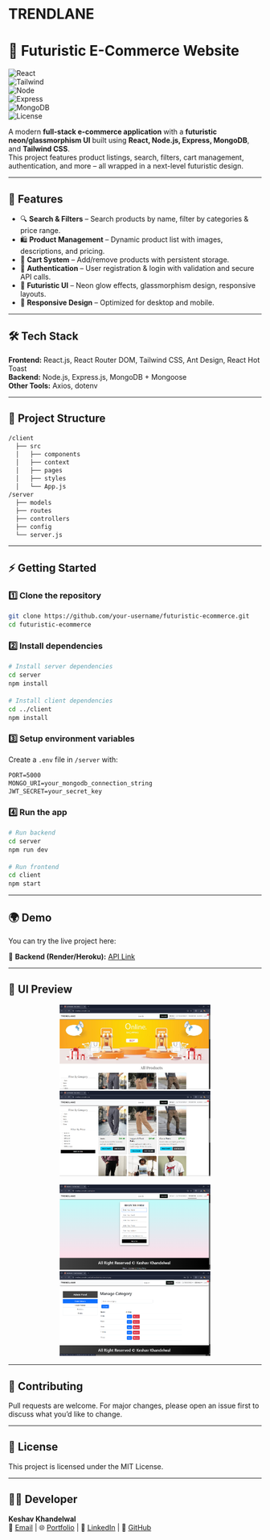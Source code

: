#          TRENDLANE 
# 🛒 Futuristic E-Commerce Website  


![React](https://img.shields.io/badge/Frontend-React-blue?logo=react)  
![Tailwind](https://img.shields.io/badge/Styling-TailwindCSS-38B2AC?logo=tailwind-css&logoColor=white)  
![Node](https://img.shields.io/badge/Backend-Node.js-6DA55F?logo=node.js&logoColor=white)  
![Express](https://img.shields.io/badge/Framework-Express.js-000000?logo=express&logoColor=white)  
![MongoDB](https://img.shields.io/badge/Database-MongoDB-47A248?logo=mongodb&logoColor=white)  
![License](https://img.shields.io/badge/License-MIT-yellow.svg)  

A modern **full-stack e-commerce application** with a **futuristic neon/glassmorphism UI** built using **React, Node.js, Express, MongoDB**, and **Tailwind CSS**.  
This project features product listings, search, filters, cart management, authentication, and more – all wrapped in a next-level futuristic design.  

---

## 🚀 Features  

- 🔍 **Search & Filters** – Search products by name, filter by categories & price range.  
- 🛍 **Product Management** – Dynamic product list with images, descriptions, and pricing.  
- 🛒 **Cart System** – Add/remove products with persistent storage.  
- 🔐 **Authentication** – User registration & login with validation and secure API calls.  
- 🌌 **Futuristic UI** – Neon glow effects, glassmorphism design, responsive layouts.  
- 📱 **Responsive Design** – Optimized for desktop and mobile.  

---

## 🛠️ Tech Stack  

**Frontend:** React.js, React Router DOM, Tailwind CSS, Ant Design, React Hot Toast  
**Backend:** Node.js, Express.js, MongoDB + Mongoose  
**Other Tools:** Axios, dotenv  

---

## 📂 Project Structure  

```
/client
  ├── src
  │   ├── components
  │   ├── context
  │   ├── pages
  │   ├── styles
  │   └── App.js
/server
  ├── models
  ├── routes
  ├── controllers
  ├── config
  └── server.js
```

---

## ⚡ Getting Started  

### 1️⃣ Clone the repository  
```bash
git clone https://github.com/your-username/futuristic-ecommerce.git
cd futuristic-ecommerce
```

### 2️⃣ Install dependencies  
```bash
# Install server dependencies
cd server
npm install

# Install client dependencies
cd ../client
npm install
```

### 3️⃣ Setup environment variables  

Create a `.env` file in `/server` with:  
```
PORT=5000
MONGO_URI=your_mongodb_connection_string
JWT_SECRET=your_secret_key
```

### 4️⃣ Run the app  
```bash
# Run backend
cd server
npm run dev

# Run frontend
cd client
npm start
```

---

## 🌍 Demo  

You can try the live project here:  

🔗 **Backend (Render/Heroku):** [API Link](https://trendlane.onrender.com/)  

---

## 🎨 UI Preview  


<p align="center">
  <img src="https://github.com/keshav-khandelwal/keshav-khandelwal/blob/main/Screenshot%202025-08-19%20213523.png?raw=true" alt="Screenshot 1" width="300" />
  <img src="https://github.com/keshav-khandelwal/keshav-khandelwal/blob/main/Screenshot%202025-08-19%20213543.png?raw=true" alt="Screenshot 2" width="300" />
</p>

<p align="center">
  <img src="https://github.com/keshav-khandelwal/keshav-khandelwal/blob/main/Screenshot%202025-08-19%20213601.png?raw=true" alt="Screenshot 3" width="300" />
  <img src="https://github.com/keshav-khandelwal/keshav-khandelwal/blob/main/Screenshot%202025-08-19%20213631.png?raw=true" alt="Screenshot 4" width="300" />
</p>

---

## 🤝 Contributing  

Pull requests are welcome. For major changes, please open an issue first to discuss what you’d like to change.  

---

## 📜 License  

This project is licensed under the MIT License.  

---

## 👨‍💻 Developer  

**Keshav Khandelwal**  
📧 [Email](mailto:keshavkhandelwal.jwr@gmail.com) | 🌐 [Portfolio](https://keshav-khandelwal.github.io/KESHAV_PORTFOLIO/) | 💼 [LinkedIn](https://www.linkedin.com/in/keshav-khandelwal-kk/) | 🐙 [GitHub](https://github.com/keshav-khandelwal)  
